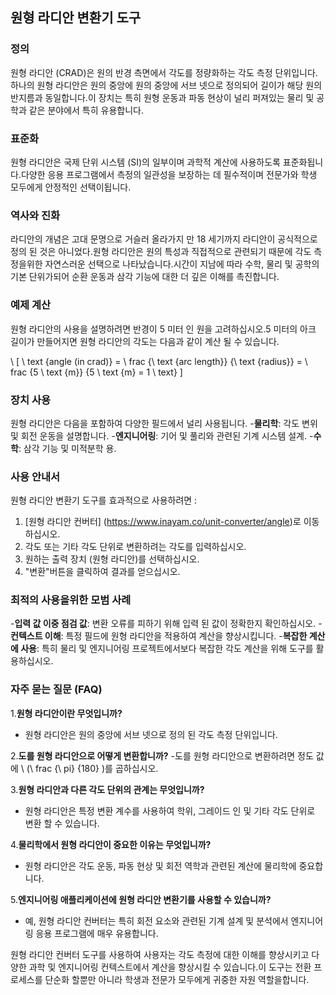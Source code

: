 ## 원형 라디안 변환기 도구

### 정의
원형 라디안 (CRAD)은 원의 반경 측면에서 각도를 정량화하는 각도 측정 단위입니다.하나의 원형 라디안은 원의 중앙에 원의 중앙에 서브 넷으로 정의되어 길이가 해당 원의 반지름과 동일합니다.이 장치는 특히 원형 운동과 파동 현상이 널리 퍼져있는 물리 및 공학과 같은 분야에서 특히 유용합니다.

### 표준화
원형 라디안은 국제 단위 시스템 (SI)의 일부이며 과학적 계산에 사용하도록 표준화됩니다.다양한 응용 프로그램에서 측정의 일관성을 보장하는 데 필수적이며 전문가와 학생 모두에게 안정적인 선택이됩니다.

### 역사와 진화
라디안의 개념은 고대 문명으로 거슬러 올라가지 만 18 세기까지 라디안이 공식적으로 정의 된 것은 아니었다.원형 라디안은 원의 특성과 직접적으로 관련되기 때문에 각도 측정을위한 자연스러운 선택으로 나타났습니다.시간이 지남에 따라 수학, 물리 및 공학의 기본 단위가되어 순환 운동과 삼각 기능에 대한 더 깊은 이해를 촉진합니다.

### 예제 계산
원형 라디안의 사용을 설명하려면 반경이 5 미터 인 원을 고려하십시오.5 미터의 아크 길이가 만들어지면 원형 라디안의 각도는 다음과 같이 계산 될 수 있습니다.

\ [
\ text {angle (in crad)} = \ frac {\ text {arc length}} {\ text {radius}} = \ frac {5 \ text {m}} {5 \ text {m} = 1 \ text}
\]

### 장치 사용
원형 라디안은 다음을 포함하여 다양한 필드에서 널리 사용됩니다.
-**물리학**: 각도 변위 및 회전 운동을 설명합니다.
-**엔지니어링**: 기어 및 풀리와 관련된 기계 시스템 설계.
-**수학**: 삼각 기능 및 미적분학 용.

### 사용 안내서
원형 라디안 변환기 도구를 효과적으로 사용하려면 :
1. [원형 라디안 컨버터] (https://www.inayam.co/unit-converter/angle)로 이동하십시오.
2. 각도 또는 기타 각도 단위로 변환하려는 각도를 입력하십시오.
3. 원하는 출력 장치 (원형 라디안)를 선택하십시오.
4. "변환"버튼을 클릭하여 결과를 얻으십시오.

### 최적의 사용을위한 모범 사례
-**입력 값 이중 점검 값**: 변환 오류를 피하기 위해 입력 된 값이 정확한지 확인하십시오.
-**컨텍스트 이해**: 특정 필드에 원형 라디안을 적용하여 계산을 향상시킵니다.
-**복잡한 계산에 사용**: 특히 물리 및 엔지니어링 프로젝트에서보다 복잡한 각도 계산을 위해 도구를 활용하십시오.

### 자주 묻는 질문 (FAQ)

1.**원형 라디안이란 무엇입니까?**
- 원형 라디안은 원의 중앙에 서브 넷으로 정의 된 각도 측정 단위입니다.

2.**도를 원형 라디안으로 어떻게 변환합니까?**
-도를 원형 라디안으로 변환하려면 정도 값에 \ (\ frac {\ pi} {180} \)를 곱하십시오.

3.**원형 라디안과 다른 각도 단위의 관계는 무엇입니까?**
- 원형 라디안은 특정 변환 계수를 사용하여 학위, 그레이드 인 및 기타 각도 단위로 변환 할 수 있습니다.

4.**물리학에서 원형 라디안이 중요한 이유는 무엇입니까?**
- 원형 라디안은 각도 운동, 파동 현상 및 회전 역학과 관련된 계산에 물리학에 중요합니다.

5.**엔지니어링 애플리케이션에 원형 라디안 변환기를 사용할 수 있습니까?**
- 예, 원형 라디안 컨버터는 특히 회전 요소와 관련된 기계 설계 및 분석에서 엔지니어링 응용 프로그램에 매우 유용합니다.

원형 라디안 컨버터 도구를 사용하여 사용자는 각도 측정에 대한 이해를 향상시키고 다양한 과학 및 엔지니어링 컨텍스트에서 계산을 향상시킬 수 있습니다.이 도구는 전환 프로세스를 단순화 할뿐만 아니라 학생과 전문가 모두에게 귀중한 자원 역할을합니다.